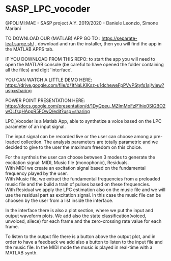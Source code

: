 # SASP_LPC_vocoder
@POLIMI:MAE - SASP project A.Y. 2019/2020 - Daniele Leonzio, Simone Mariani

TO DOWNLOAD OUR (MATLAB) APP GO TO : https://separate-leaf.surge.sh/ , download and run the installer, then you will find the app in the MATLAB APPS tab.

IF YOU DOWNLOAD FROM THIS REPO: to start the app you will need to open the MATLAB console (be careful to have opened the folder containing all the files) and digit 'interface'.

YOU CAN WATCH A LITTLE DEMO HERE: https://drive.google.com/file/d/1tNaLKIKsz-u1dcheweFpPVvPStyfs1sj/view?usp=sharing

POWER POINT PRESENTATION HERE: https://docs.google.com/presentation/d/1DyQpeu_MZImMoFzP1hio0SIGBO2wOLfsqHAppR5FOwQ/edit?usp=sharing

LPC_Vocoder is a Matlab App, able to synthetize a voice based on the LPC parameter of an input signal.

The input signal can be recorded live or the user can choose among a pre-loaded collection.
The analysis parameters are totally parametric and we decided to give to the user the maximum freedom on this choice.

For the synthsis the user can choose between 3 modes to generate the excitation signal: MIDI, Music file (monophonic), Residuals.                  
With MIDI we create an excitation signal based on the fundamental frequency played by the user.                                   
With Music file, we extract the fundamental frequencies from a preloaded music file and the build a train of pulses based on these frequencies.                   
With Residual we apply the LPC estimation also on the music file and we will use the residual part as excitation signal. 
In this case the music file can be choosen by the user from a list inside the interface.

In the interface there is also a plot section, where we put the input and output waveform plots. We add also the state classification(voiced, unvoiced, silece) for each frame and the zero-crossing rate value for each frame.

To listen to the output file there is a button above the output plot, and in order to have a feedback we add also a button to listen to the input file and the music file. In the MIDI mode the music is played in real-time with a MATLAB synth.


